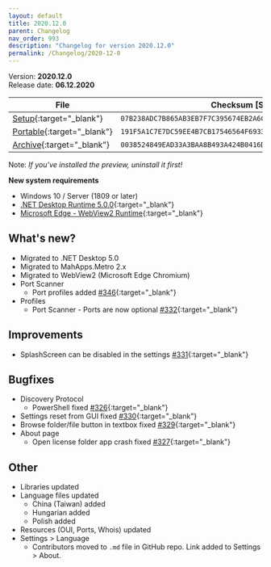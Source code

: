 ```yaml
---
layout: default
title: 2020.12.0
parent: Changelog
nav_order: 993
description: "Changelog for version 2020.12.0"
permalink: /Changelog/2020-12-0
---
```


Version: **2020.12.0** <br />
Release date: **06.12.2020**

| File                                                                                                                                            | Checksum [SHA256]                                                  |
| ----------------------------------------------------------------------------------------------------------------------------------------------- | ------------------------------------------------------------------ |
| [Setup](https://github.com/BornToBeRoot/NETworkManager/releases/download/2020.12.0/NETworkManager_2020.12.0_Setup.exe){:target="\_blank"}       | `07B238ADC7B865AB3EB7F7C395674EB2A6C95ADCD4724317941EAB895D3E064D` |
| [Portable](https://github.com/BornToBeRoot/NETworkManager/releases/download/2020.12.0/NETworkManager_2020.12.0_Portable.zip){:target="\_blank"} | `191F5A1C7E7DC59EE4B7CB17546564F69339D2963B7EC782FBE48F35C4B10C00` |
| [Archive](https://github.com/BornToBeRoot/NETworkManager/releases/download/2020.12.0/NETworkManager_2020.12.0_Archiv.zip){:target="\_blank"}   | `0038524849EAD33A3BAA8B493A424B0416D360E54DB52E931557219C30AAE955` |

Note: _If you've installed the preview, uninstall it first!_

**New system requirements**

- Windows 10 / Server (1809 or later)
- [.NET Desktop Runtime 5.0.0](https://dotnet.microsoft.com/download/dotnet/5.0){:target="\_blank"}
- [Microsoft Edge - WebView2 Runtime](https://developer.microsoft.com/en-us/microsoft-edge/webview2/){:target="\_blank"}

## What's new?

- Migrated to .NET Desktop 5.0
- Migrated to MahApps.Metro 2.x
- Migrated to WebView2 (Microsoft Edge Chromium)
- Port Scanner
  - Port profiles added [#346](http://github.com/BornToBeRoot/NETworkManager/issues/346){:target="\_blank"}
- Profiles
  - Port Scanner - Ports are now optional [#332](http://github.com/BornToBeRoot/NETworkManager/issues/332){:target="\_blank"}

## Improvements

- SplashScreen can be disabled in the settings [#331](http://github.com/BornToBeRoot/NETworkManager/issues/331){:target="\_blank"}

## Bugfixes

- Discovery Protocol
  - PowerShell fixed [#326](http://github.com/BornToBeRoot/NETworkManager/issues/326){:target="\_blank"}
- Settings reset from GUI fixed [#330](http://github.com/BornToBeRoot/NETworkManager/issues/330){:target="\_blank"}
- Browse folder/file button in textbox fixed [#329](http://github.com/BornToBeRoot/NETworkManager/issues/329){:target="\_blank"}
- About page
  - Open license folder app crash fixed [#327](http://github.com/BornToBeRoot/NETworkManager/issues/327){:target="\_blank"}

## Other

- Libraries updated
- Language files updated
  - China (Taiwan) added
  - Hungarian added
  - Polish added
- Resources (OUI, Ports, Whois) updated
- Settings > Language
  - Contributors moved to `.md` file in GitHub repo. Link added to Settings > About.
